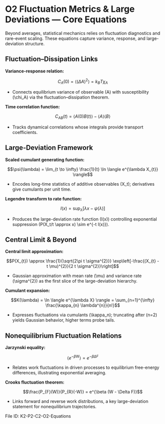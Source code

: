 # O2 Fluctuation Metrics & Large Deviations — Core Equations

Beyond averages, statistical mechanics relies on fluctuation diagnostics and rare-event scaling. These equations capture variance, response, and large-deviation structure.

## Fluctuation–Dissipation Links
**Variance-response relation:**

$$C_{A}(0) = \langle (\Delta A)^{2} \rangle = k_{B} T \chi_{A}$$

- Connects equilibrium variance of observable \(A\) with susceptibility \(\chi_A\) via the fluctuation–dissipation theorem.

**Time correlation function:**

$$C_{AB}(t) = \langle A(0) B(t) \rangle - \langle A \rangle \langle B \rangle$$

- Tracks dynamical correlations whose integrals provide transport coefficients.

## Large-Deviation Framework
**Scaled cumulant generating function:**

$$\psi(\lambda) = \lim_{t \to \infty} \frac{1}{t} \ln \langle e^{\lambda X_{t}} \rangle$$

- Encodes long-time statistics of additive observables \(X_t\); derivatives give cumulants per unit time.

**Legendre transform to rate function:**

$$I(x) = \sup_{\lambda} [\lambda x - \psi(\lambda)]$$

- Produces the large-deviation rate function \(I(x)\) controlling exponential suppression \(P(X_t/t \approx x) \sim e^{-t I(x)}\).

## Central Limit & Beyond
**Central limit approximation:**

$$P(X_{t}) \approx \frac{1}{\sqrt{2\pi t \sigma^{2}}} \exp\left[-\frac{(X_{t} - t \mu)^{2}}{2 t \sigma^{2}}\right]$$

- Gaussian approximation with mean rate \(\mu\) and variance rate \(\sigma^{2}\) as the first slice of the large-deviation hierarchy.

**Cumulant expansion:**

$$K(\lambda) = \ln \langle e^{\lambda X} \rangle = \sum_{n=1}^{\infty} \frac{\kappa_{n} \lambda^{n}}{n!}$$

- Expresses fluctuations via cumulants \(\kappa_n\); truncating after \(n=2\) yields Gaussian behavior, higher terms probe tails.

## Nonequilibrium Fluctuation Relations
**Jarzynski equality:**

$$\left\langle e^{-\beta W} \right\rangle = e^{-\beta \Delta F}$$

- Relates work fluctuations in driven processes to equilibrium free-energy differences, illustrating exponential averaging.

**Crooks fluctuation theorem:**

$$\frac{P_{F}(W)}{P_{R}(-W)} = e^{\beta (W - \Delta F)}$$

- Links forward and reverse work distributions, a key large-deviation statement for nonequilibrium trajectories.

File ID: K2-P2-C2-O2-Equations
